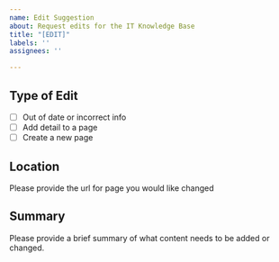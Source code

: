 ```yaml
---
name: Edit Suggestion
about: Request edits for the IT Knowledge Base
title: "[EDIT]"
labels: ''
assignees: ''

---
```


## Type of Edit
- [ ] Out of date or incorrect info
- [ ] Add detail to a page
- [ ] Create a new page

## Location
Please provide the url for page you would like changed

## Summary
Please provide a brief summary of what content needs to be added or changed.
